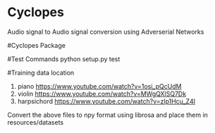 # Cyclopes
Audio signal to Audio signal conversion using Adverserial Networks


#Cyclopes Package


#Test Commands
python setup.py test 


#Training data location

1. piano https://www.youtube.com/watch?v=1osi_pQcUdM
2. violin https://www.youtube.com/watch?v=MWgQXlSQ7Dk
3. harpsichord https://www.youtube.com/watch?v=zlp1Hcu_Z4I

Convert the above files to npy format using  librosa and place them in resources/datasets



